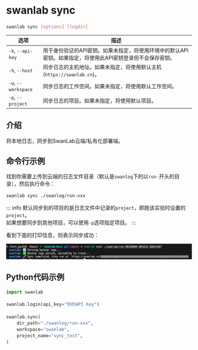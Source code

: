 # swanlab sync

```bash
swanlab sync [options] [logdir]
```

| 选项 | 描述 |
| --- | --- |
| `-k`, `--api-key` | 用于身份验证的API密钥。如果未指定，将使用环境中的默认API密钥。如果指定，将使用此API密钥登录但不会保存密钥。|
| `-h`, `--host` | 同步日志的主机地址。如果未指定，将使用默认主机(`https://swanlab.cn`)。|
| `-w`, `--workspace` | 同步日志的工作空间。如果未指定，将使用默认工作空间。|
| `-p`, `--project` | 同步日志的项目。如果未指定，将使用默认项目。|


## 介绍

将本地日志，同步到SwanLab云端/私有化部署端。

## 命令行示例

找到你需要上传到云端的日志文件目录（默认是`swanlog`下的以`run-`开头的目录），然后执行命令：

```bash
swanlab sync ./swanlog/run-xxx
```

::: info
默认同步到的项目的是日志文件中记录的`project`，即跑该实验时设置的`project`。  
如果想要同步到其他项目，可以使用`-p`选项指定项目。
:::

看到下面的打印信息，则表示同步成功：

![swanlab sync](./cli-swanlab-sync/console.png)


## Python代码示例

```python
import swanlab

swanlab.login(api_key="你的API Key")

swanlab.sync(
    dir_path="./swanlog/run-xxx",
    workspace="swanlab",
    project_name="sync_test",
)
```